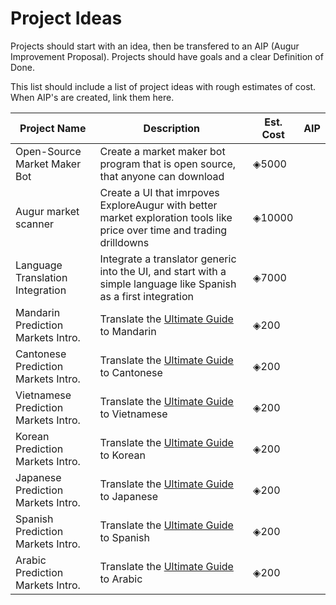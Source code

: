 # Project Ideas

Projects should start with an idea, then be transfered to an
AIP (Augur Improvement Proposal). Projects should have goals
and a clear Definition of Done.

This list should include a list of project ideas with rough estimates of cost. When AIP's are created, link them here.

| Project Name | Description | Est. Cost | AIP |
| -------- | -------- | -------- | -------- |
| Open-Source Market Maker Bot     | Create a market maker bot program that is open source, that anyone can download     | ◈5000 |     |
| Augur market scanner | Create a UI that imrpoves ExploreAugur with better market exploration tools like price over time and trading drilldowns | ◈10000  | |
| Language Translation Integration | Integrate a translator generic into the UI, and start with a simple language like Spanish as a first integration | ◈7000 | |
| Mandarin Prediction Markets Intro. | Translate the [Ultimate Guide](https://www.augur.net/blog/prediction-markets/) to Mandarin | ◈200 | |
| Cantonese Prediction Markets Intro. | Translate the [Ultimate Guide](https://www.augur.net/blog/prediction-markets/) to Cantonese | ◈200 | |
| Vietnamese Prediction Markets Intro. | Translate the [Ultimate Guide](https://www.augur.net/blog/prediction-markets/) to Vietnamese | ◈200 ||
| Korean Prediction Markets Intro. | Translate the [Ultimate Guide](https://www.augur.net/blog/prediction-markets/) to Korean | ◈200 | |
| Japanese Prediction Markets Intro. | Translate the [Ultimate Guide](https://www.augur.net/blog/prediction-markets/) to Japanese | ◈200 | |
| Spanish Prediction Markets Intro. | Translate the [Ultimate Guide](https://www.augur.net/blog/prediction-markets/) to Spanish | ◈200 | |
| Arabic Prediction Markets Intro. | Translate the [Ultimate Guide](https://www.augur.net/blog/prediction-markets/) to Arabic | ◈200 | |